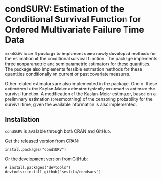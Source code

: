 
# condSURV: Estimation of the Conditional Survival Function for Ordered Multivariate Failure Time Data

```condSURV``` is an R package to implement some newly developed methods 
for the estimation of the conditional survival function. The package implements
three nonparametric and semiparametric estimators for these quantities. The package also implements feasible estimation methods for these quantities conditionally on current or past covariate measures. 

Other related estimators are also implemented in the package. One of these estimators is the Kaplan-Meier estimator typically assumed to estimate the survival function. A modification of the Kaplan-Meier
estimator, based on a preliminary estimation (presmoothing) of the
censoring probability for the survival time, given the available information is also implemented.


## Installation
```condSURV``` is available through both CRAN and GitHub.

Get the released version from CRAN:
```
install.packages("condSURV")
```

Or the development version from GitHub:
```
# install.packages("devtools")
devtools::install_github("sestelo/condsurv")
```
